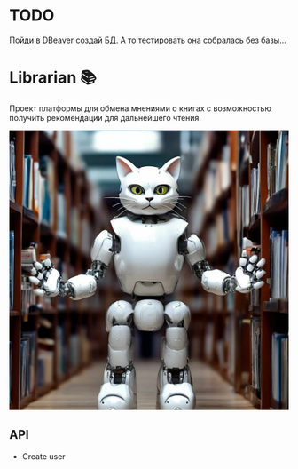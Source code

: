 # TODO
Пойди в DBeaver создай БД. А то тестировать она собралась без базы...

# Librarian 📚

Проект платформы для обмена мнениями о книгах с возможностью получить рекомендации для дальнейшего чтения.

<div>
<img width="1024" alt="Friendly robot-cat at a library" src="assets/librarian_robo_cat_orig.jpg">
</div>

## API 
* Create user